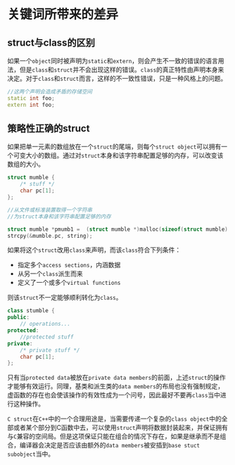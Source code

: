 # 关键词所带来的差异

## struct与class的区别

如果一个`object`同时被声明为`static`和`extern`，则会产生不一致的错误的语言用法，但是`class`和`struct`并不会出现这样的错误。`class`的真正特性由声明本身来决定。对于`class`和`struct`而言，这样的不一致性错误，只是一种风格上的问题。

```cpp
//这两个声明会造成矛盾的存储空间
static int foo;
extern int foo;
```

## 策略性正确的struct

如果把单一元素的数组放在一个`struct`的尾端，则每个`struct object`可以拥有一个可变大小的数组。通过对`struct`本身和该字符串配置足够的内存，可以改变该数组的大小。

```cpp
struct mumble {
    /* stuff */
    char pc[1];
};

//从文件或标准装置取得一个字符串
//为struct本身和该字符串配置足够的内存

struct mumble *pmumb1 =  (struct mumble *)malloc(sizeof(struct mumble) + strlen(string) + 1);
strcpy(&mumble.pc, string);
```

如果将这个`struct`改用`class`来声明，而该`class`符合下列条件：

- 指定多个`access sections`，内涵数据
- 从另一个`class`派生而来
- 定义了一个或多个`virtual functions`

则该`struct`不一定能够顺利转化为`class`。

```cpp
class stumble {
public:
    // operations...
protected:
    //protected stuff
private:
    /* private stuff */
    char pc[1];
};
```

只有当`protected data`被放在`private data members`的前面，上述`struct`的操作才能够有效运行。同理，基类和派生类的`data members`的布局也没有强制规定，虚函数的存在也会使该操作的有效性成为一个问号，因此最好不要再`class`当中进行这种操作。

`C struct`在`C++`中的一个合理用途是，当需要传递一个复杂的`class object`中的全部或者某个部分到C函数中去，可以使用`struct`声明将数据封装起来，并保证拥有与`C`兼容的空间局。但是这项保证只能在组合的情况下存在，如果是继承而不是组合，编译器会决定是否应该由额外的`data members`被安插到`base stuct subobject`当中。
